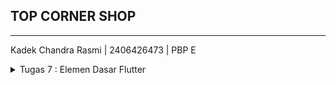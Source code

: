 ## TOP CORNER SHOP
---
Kadek Chandra Rasmi | 2406426473 | PBP E

<details>
<summary>Tugas 7 : Elemen Dasar Flutter</summary>
 
### Jelaskan apa itu widget tree pada Flutter dan bagaimana hubungan parent-child (induk-anak) bekerja antar widget.
ans

### Sebutkan semua widget yang kamu gunakan dalam proyek ini dan jelaskan fungsinya.
ans

### Apa fungsi dari widget `MaterialApp`? Jelaskan mengapa widget ini sering digunakan sebagai widget root.
ans

### Jelaskan perbedaan antara `StatelessWidget` dan `StatefulWidget`. Kapan kamu memilih salah satunya?
ans

### Apa itu `BuildContext` dan mengapa penting di Flutter? Bagaimana penggunaannya di metode `build`?
ans

### Jelaskan konsep "hot reload" di Flutter dan bagaimana bedanya dengan "hot restart"
ans

</details>
